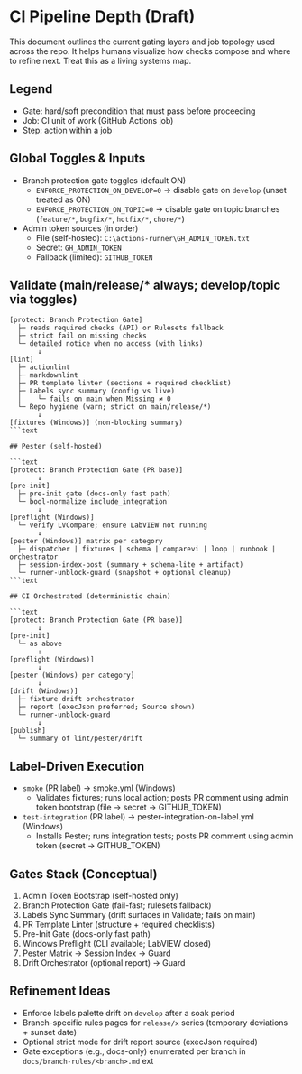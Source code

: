 # CI Pipeline Depth (Draft)

This document outlines the current gating layers and job topology used across the repo. It helps humans visualize how checks compose and where to refine next. Treat this as a living systems map.

## Legend

- Gate: hard/soft precondition that must pass before proceeding
- Job: CI unit of work (GitHub Actions job)
- Step: action within a job

## Global Toggles & Inputs

- Branch protection gate toggles (default ON)
  - `ENFORCE_PROTECTION_ON_DEVELOP=0` → disable gate on `develop` (unset treated as ON)
  - `ENFORCE_PROTECTION_ON_TOPIC=0` → disable gate on topic branches (`feature/*`, `bugfix/*`, `hotfix/*`, `chore/*`)
- Admin token sources (in order)
  - File (self-hosted): `C:\actions-runner\GH_ADMIN_TOKEN.txt`
  - Secret: `GH_ADMIN_TOKEN`
  - Fallback (limited): `GITHUB_TOKEN`

## Validate (main/release/* always; develop/topic via toggles)

```text
[protect: Branch Protection Gate]
  ├─ reads required checks (API) or Rulesets fallback
  ├─ strict fail on missing checks
  └─ detailed notice when no access (with links)
       ↓
[lint]
  ├─ actionlint
  ├─ markdownlint
  ├─ PR template linter (sections + required checklist)
  ├─ Labels sync summary (config vs live)
  │    └─ fails on main when Missing ≠ 0
  └─ Repo hygiene (warn; strict on main/release/*)
       ↓
[fixtures (Windows)] (non-blocking summary)
```text

## Pester (self-hosted)

```text
[protect: Branch Protection Gate (PR base)]
       ↓
[pre-init]
  ├─ pre-init gate (docs-only fast path)
  └─ bool-normalize include_integration
       ↓
[preflight (Windows)]
  └─ verify LVCompare; ensure LabVIEW not running
       ↓
[pester (Windows)] matrix per category
  ├─ dispatcher | fixtures | schema | comparevi | loop | runbook | orchestrator
  ├─ session-index-post (summary + schema-lite + artifact)
  └─ runner-unblock-guard (snapshot + optional cleanup)
```text

## CI Orchestrated (deterministic chain)

```text
[protect: Branch Protection Gate (PR base)]
       ↓
[pre-init]
  └─ as above
       ↓
[preflight (Windows)]
       ↓
[pester (Windows) per category]
       ↓
[drift (Windows)]
  ├─ fixture drift orchestrator
  ├─ report (execJson preferred; Source shown)
  └─ runner-unblock-guard
       ↓
[publish]
  └─ summary of lint/pester/drift
```

## Label-Driven Execution

- `smoke` (PR label) → smoke.yml (Windows)
  - Validates fixtures; runs local action; posts PR comment using admin token bootstrap (file → secret → GITHUB_TOKEN)
- `test-integration` (PR label) → pester-integration-on-label.yml (Windows)
  - Installs Pester; runs integration tests; posts PR comment using admin token (secret → GITHUB_TOKEN)

## Gates Stack (Conceptual)

1. Admin Token Bootstrap (self-hosted only)
2. Branch Protection Gate (fail-fast; rulesets fallback)
3. Labels Sync Summary (drift surfaces in Validate; fails on main)
4. PR Template Linter (structure + required checklists)
5. Pre-Init Gate (docs-only fast path)
6. Windows Preflight (CLI available; LabVIEW closed)
7. Pester Matrix → Session Index → Guard
8. Drift Orchestrator (optional report) → Guard

## Refinement Ideas

- Enforce labels palette drift on `develop` after a soak period
- Branch-specific rules pages for `release/x` series (temporary deviations + sunset date)
- Optional strict mode for drift report source (execJson required)
- Gate exceptions (e.g., docs-only) enumerated per branch in `docs/branch-rules/<branch>.md`	ext

